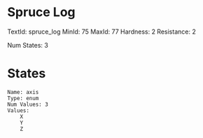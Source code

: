 # Spruce Log
TextId: spruce_log
MinId: 75
MaxId: 77
Hardness: 2
Resistance: 2

Num States: 3
# States
```
Name: axis
Type: enum
Num Values: 3
Values:
    X
    Y
    Z
```